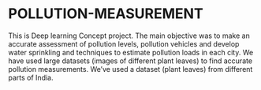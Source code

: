 # POLLUTION-MEASUREMENT
This is Deep learning Concept project. The main objective was to make an accurate assessment of pollution levels, pollution vehicles and develop water sprinkling and techniques to estimate pollution loads in each city.
We have used large datasets (images of different plant leaves) to find accurate pollution measurements. We’ve used a dataset (plant leaves) from different parts of India.
